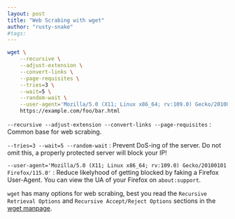 ```yaml
---
layout: post
title: "Web Scrabing with wget"
author: "rusty-snake"
#tags:
---
```



~~~bash
wget \
	--recursive \
	--adjust-extension \
	--convert-links \
	--page-requisites \
	--tries=3 \
	--wait=5 \
	--random-wait \
	--user-agent='Mozilla/5.0 (X11; Linux x86_64; rv:109.0) Gecko/20100101 Firefox/115.0' \
	https://example.com/foo/bar.html
~~~

`--recursive --adjust-extension --convert-links --page-requisites`
: Common base for web scrabing.

`--tries=3 --wait=5 --random-wait`
: Prevent DoS-ing of the server. Do not omit this, a properly protected server will block your IP!

`--user-agent='Mozilla/5.0 (X11; Linux x86_64; rv:109.0) Gecko/20100101 Firefox/115.0'`
: Reduce likelyhood of getting blocked by faking a Firefox User-Agent. You can view the UA of your Firefox on `about:support`.

`wget` has many options for web scrabing, best you read the
`Recursive Retrieval Options` and `Recursive Accept/Reject Options` sections
in the [wget manpage](https://www.man7.org/linux/man-pages/man1/wget.1.html).